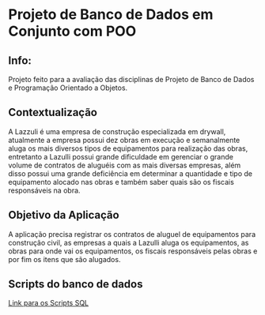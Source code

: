 # Projeto de Banco de Dados em Conjunto com POO

## Info:
Projeto feito para a avaliação das disciplinas de Projeto de Banco de Dados e Programação Orientado a Objetos.

## Contextualização
A Lazzuli é uma empresa de construção especializada em drywall, atualmente a empresa possui dez obras em execução e semanalmente aluga os mais diversos tipos de equipamentos para realização das obras, entretanto a Lazulli possui grande dificuldade em gerenciar o grande volume de contratos de aluguéis com as mais diversas empresas, além disso possui uma grande deficiência em determinar a quantidade e tipo de equipamento alocado nas obras e também saber quais são os fiscais responsáveis na obra.

## Objetivo da Aplicação
A aplicação precisa registrar os contratos de aluguel de equipamentos para construção civil, as empresas a quais a Lazulli aluga os equipamentos, as obras para onde vai os equipamentos, os fiscais responsáveis pelas obras e por fim os itens que são alugados.

## Scripts do banco de dados
[Link para os Scripts SQL](https://www.notion.so/PROJETO-DE-BANCO-DE-DADOS-LAZULLI-CONSTRU-ES-4d537e9704504c36bc6b887326686797)
